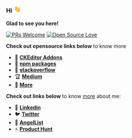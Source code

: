 <h3>Hi <img src="https://raw.githubusercontent.com/anishmprasad/assets/main/wave.gif" width="20" /></h1>

**Glad to see you here!**


[![PRs Welcome](https://img.shields.io/badge/PRs-welcome-brightgreen.svg?style=flat&logo=github)](https://github.com/anishmprasad) [![Open Source Love](https://badges.frapsoft.com/os/v2/open-source.svg?v=103)](https://github.com/anishmprasad)


**Check out opensource links below** to know more

 - :toolbox: **[CKEditor Addons](https://ckeditor.com/cke4/addon/MathEx)**
 - :electric_plug: **[npm packages](https://www.npmjs.com/~anishmprasad)**
 - :thread: **[stackoverflow](https://stackoverflow.com/users/2706355/anish-m-prasad)**
 - :trophy: **[Medium](https://medium.com/@anish.m.prasad)**
 - :unicorn: **[More](https://github.com/anishmprasad)**


**Check out links below** to know [more](https://anishmprasad.com) about me:

 - :link: **[Linkedin](https://www.linkedin.com/in/anishmprasad/)**
 - :bird: **[Twitter](https://twitter.com/AnishMPrasad)**
 - :link: **[AngelList](https://angel.co/u/anish_m_prasad)**
 - ⚡ **[Product Hunt](https://www.producthunt.com/@anish_m_prasad1)**




<!--
**anishmprasad/anishmprasad** is a ✨ _special_ ✨ repository because its `README.md` (this file) appears on your GitHub profile.

Here are some ideas to get you started:

- 🔭 I’m currently working on ...
- 🌱 I’m currently learning ...
- 👯 I’m looking to collaborate on ...
- 🤔 I’m looking for help with ...
- 💬 Ask me about ...
- 📫 How to reach me: ...
- 😄 Pronouns: ...
- ⚡ Fun fact: ...
-->
